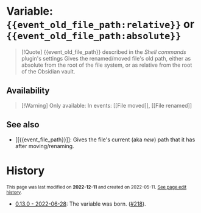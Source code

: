 # Variable: `{{event_old_file_path:relative}}` or `{{event_old_file_path:absolute}}`
> [!Quote] {{event_old_file_path}} described in the *Shell commands* plugin's settings
> Gives the renamed/moved file's old path, either as absolute from the root of the file system, or as relative from the root of the Obsidian vault.

## Availability
> [!Warning] Only available:
> In events: [[File moved]], [[File renamed]]

## See also
- [[{{event_file_path}}]]: Gives the file's current (aka *new*) path that it has after moving/renaming.

# History
<small>This page was last modified on <strong>2022-12-11</strong> and created on 2022-05-11. <a href="https://github.com/Taitava/obsidian-shellcommands-documentation/commits/main/./Variables/%7B%7Bevent_old_file_path%7D%7D.md">See page edit history</a>.</small>
- [0.13.0 - 2022-06-28](https://github.com/Taitava/obsidian-shellcommands/blob/main/CHANGELOG.md#0130---2022-06-28): The variable was born. ([#218](https://github.com/Taitava/obsidian-shellcommands/issues/218)).